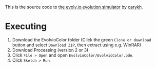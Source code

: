 This is the source code to [the evolv.io evolution simulator](https://www.youtube.com/watch?v=OLnv8QaEDL0) by [carykh](https://www.youtube.com/user/carykh).

# Executing

1. Download the EvolvioColor folder (Click the green `Clone or download` button and select `Download ZIP`, then extract using e.g. WinRAR)
2. Download Processing (version 2 or 3)
3. Click `File > Open` and open `EvolvioColor/EvolvioColor.pde`.
4. Click `Sketch > Run`
